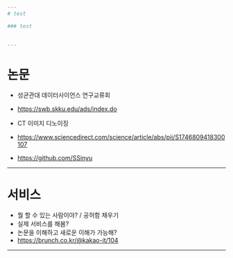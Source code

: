 ```yaml
---
# test

### test


---
```


# 논문

+ 성균관대 데이터사이언스 연구교류회
+ https://swb.skku.edu/ads/index.do

+ CT 이미지 디노이징
+ https://www.sciencedirect.com/science/article/abs/pii/S1746809418300107
+ https://github.com/SSinyu


---

# 서비스

+ 뭘 할 수 있는 사람이야? / 공허함 채우기 
+ 실제 서비스를 해봄?
+ 논문을 이해하고 새로운 이해가 가능해?
+ https://brunch.co.kr/@kakao-it/104

---
